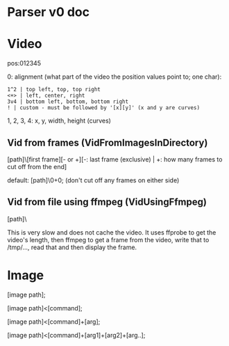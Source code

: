 # Parser v0 doc

# Video

pos:012345

0: alignment (what part of the video the position values point to; one char):

    1^2 | top left, top, top right
    <+> | left, center, right
    3v4 | bottom left, bottom, bottom right
    ! | custom - must be followed by '[x][y]' (x and y are curves)

1, 2, 3, 4: x, y, width, height (curves)

## Vid from frames (VidFromImagesInDirectory)

\[path]\\\[first frame]\[- or +]\[-: last frame (exclusive) | +: how many frames to cut off from the end]

default: \[path]\\0+0; (don't cut off any frames on either side)

## Vid from file using ffmpeg (VidUsingFfmpeg)

\[path]\\

This is very slow and does not cache the video. It uses ffprobe to get the video's length, then ffmpeg to get a frame from the video, write that to /tmp/..., read that and then display the frame.

# Image

[image path];

[image path]<[command];

[image path]<[command]+[arg];

[image path]<[command]+[arg1]+[arg2]+[arg..];
